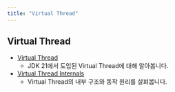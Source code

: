 ```yaml
---
title: "Virtual Thread"
---
```


## Virtual Thread

- [Virtual Thread](VirtualThread/VirtualThread.md)
  - JDK 21에서 도입된 Virtual Thread에 대해 알아봅니다.
- [Virtual Thread Internals](VirtualThreadInternals/VirtualThreadInternals.md)
  - Virtual Thread의 내부 구조와 동작 원리를 살펴봅니다.